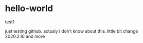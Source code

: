 # hello-world
test1


just testing github.
actualy i don't know about this.
little bit change 2020.2.16
and more